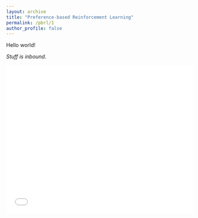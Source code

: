 ```yaml
---
layout: archive
title: "Preference-based Reinforcement Learning"
permalink: /pbrl/1
author_profile: false
---
```


Hello world!

*Stuff is inbound*.

<iframe src="/visualisation/3d_graph.html" height="400" width="100%" style="border:none;"></iframe>